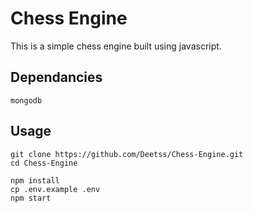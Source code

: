# Chess Engine

This is a simple chess engine built using javascript.


## Dependancies
    mongodb

## Usage

    git clone https://github.com/Deetss/Chess-Engine.git
    cd Chess-Engine

    npm install
    cp .env.example .env
    npm start